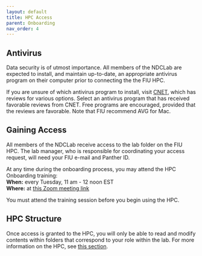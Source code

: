 ```yaml
---
layout: default
title: HPC Access
parent: Onboarding
nav_order: 4
---
```


## Antivirus
Data security is of utmost importance. All members of the NDCLab are expected to install, and maintain up-to-date, an appropriate antivirus program on their computer prior to connecting the the FIU HPC.

If you are unsure of which antivirus program to install, visit [CNET](https://www.cnet.com/), which has reviews for various options. Select an antivirus program that has received favorable reviews from CNET. Free programs are encouraged, provided that the reviews are favorable. Note that FIU recommend AVG for Mac.

## Gaining Access
All members of the NDCLab receive access to the lab folder on the FIU HPC. The lab manager, who is responsible for coordinating your access request, will need your FIU e-mail and Panther ID.

At any time during the onboarding process, you may attend the HPC Onboarding training:<br/>
**When:** every Tuesday, 11 am - 12 noon EST<br/>
**Where:** at [this Zoom meeting link](https://fiu.zoom.us/j/85995345992?pwd=QmtGTC9GRXg4WlhmVUx4U0FqU0VuUT09)

You must attend the training session before you begin using the HPC.

## HPC Structure
Once access is granted to the HPC, you will only be able to read and modify contents within folders that correspond to your role within the lab. For more information on the HPC, see [this section](https://ndclab.github.io/wiki/docs/hpc).
